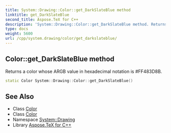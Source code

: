 ```yaml
---
title: System::Drawing::Color::get_DarkSlateBlue method
linktitle: get_DarkSlateBlue
second_title: Aspose.TeX for C++
description: 'System::Drawing::Color::get_DarkSlateBlue method. Returns a color whose ARGB value in hexadecimal notation is #FF483D8B in C++.'
type: docs
weight: 5600
url: /cpp/system.drawing/color/get_darkslateblue/
---
```

## Color::get_DarkSlateBlue method


Returns a color whose ARGB value in hexadecimal notation is #FF483D8B.

```cpp
static Color System::Drawing::Color::get_DarkSlateBlue()
```

## See Also

* Class [Color](../)
* Class [Color](../)
* Namespace [System::Drawing](../../)
* Library [Aspose.TeX for C++](../../../)
